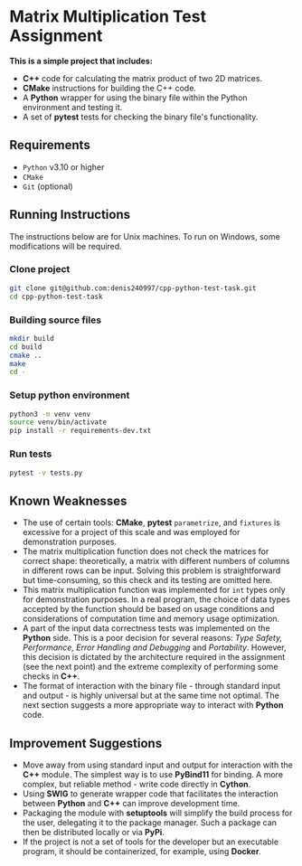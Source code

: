 # Matrix Multiplication Test Assignment

**This is a simple project that includes:**
- **C++** code for calculating the matrix product of two 2D matrices.
- **CMake** instructions for building the C++ code.
- A **Python** wrapper for using the binary file within the Python environment and testing it.
- A set of **pytest** tests for checking the binary file's functionality.

## Requirements

- `Python` v3.10 or higher
- `CMake`
- `Git` (optional)

## Running Instructions

The instructions below are for Unix machines. To run on Windows, some modifications will be required.

### Clone project
```bash
git clone git@github.com:denis240997/cpp-python-test-task.git
cd cpp-python-test-task
```

### Building source files
```bash
mkdir build
cd build
cmake ..
make
cd -
```

### Setup python environment
```bash
python3 -m venv venv
source venv/bin/activate
pip install -r requirements-dev.txt
```

### Run tests
```bash
pytest -v tests.py
```

## Known Weaknesses

- The use of certain tools: **CMake**, **pytest** `parametrize`, and `fixtures` is excessive for a project of this scale and was employed for demonstration purposes.
- The matrix multiplication function does not check the matrices for correct shape: theoretically, a matrix with different numbers of columns in different rows can be input. Solving this problem is straightforward but time-consuming, so this check and its testing are omitted here.
- This matrix multiplication function was implemented for `int` types only for demonstration purposes. In a real program, the choice of data types accepted by the function should be based on usage conditions and considerations of computation time and memory usage optimization.
- A part of the input data correctness tests was implemented on the **Python** side. This is a poor decision for several reasons: _Type Safety, Performance, Error Handling and Debugging_ and _Portability_. However, this decision is dictated by the architecture required in the assignment (see the next point) and the extreme complexity of performing some checks in **C++**.
- The format of interaction with the binary file - through standard input and output - is highly universal but at the same time not optimal. The next section suggests a more appropriate way to interact with **Python** code.

## Improvement Suggestions

- Move away from using standard input and output for interaction with the **C++** module. The simplest way is to use **PyBind11** for binding. A more complex, but reliable method - write code directly in **Cython**.
- Using **SWIG** to generate wrapper code that facilitates the interaction between **Python** and **C++** can improve development time.
- Packaging the module with **setuptools** will simplify the build process for the user, delegating it to the package manager. Such a package can then be distributed locally or via **PyPi**.
- If the project is not a set of tools for the developer but an executable program, it should be containerized, for example, using **Docker**.
